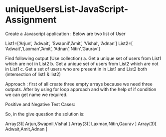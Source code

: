 # uniqueUsersList-JavaScript-Assignment

Create a Javascript application :
Below are two list of User

List1=[‘Arjun’, ‘Adwait’, ‘Swapnil’,’Amit’, ‘Vishal’, ‘Adnan’]
List2=[ ‘Adwait’,’Laxman’,’Amit’, ‘Adnan’,’Nitin’,’Gaurav’]

Find following output (Use collection)
a. Get a unique set of users from List1 which are not in List2
b. Get a unique set of users from List2 which are not in List1
c. Get a set of users who are present in in List1 and List2 both (intersection of list1 & list2)

Approach :
first of all create three empty arrays because we need three outputs. After by using for loop approach and with the help of if condition we can get name we required.


Positive and Negative Test Cases:

So, in the give question the solution is:

Array(3)[ Arjun,Swapnil,Vishal ]
Array(3)[ Laxman,Nitin,Gaurav ]
Array(3)[ Adwait,Amit,Adnan ]

